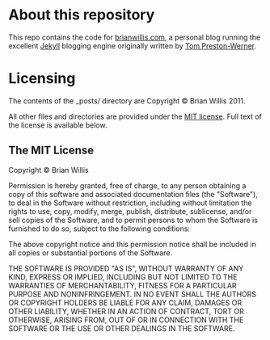 About this repository
=====================
This repo contains the code for [brianwillis.com](http://brianwillis.com), a personal blog running the excellent [Jekyll](http://github.com/mojombo/jekyll) blogging engine originally written by [Tom Preston-Werner](http://tom.preston-werner.com/).

Licensing
=========
The contents of the _posts/ directory are Copyright &copy; Brian Willis 2011.

All other files and directories are provided under the [MIT license](http://www.opensource.org/licenses/mit-license.php). Full text of the license is available below.

The MIT License
---------------
Copyright &copy; Brian Willis

Permission is hereby granted, free of charge, to any person obtaining a copy of this software and associated documentation files (the "Software"), to deal in the Software without restriction, including without limitation the rights to use, copy, modify, merge, publish, distribute, sublicense, and/or sell copies of the Software, and to permit persons to whom the Software is furnished to do so, subject to the following conditions:

The above copyright notice and this permission notice shall be included in all copies or substantial portions of the Software.

THE SOFTWARE IS PROVIDED "AS IS", WITHOUT WARRANTY OF ANY KIND, EXPRESS OR IMPLIED, INCLUDING BUT NOT LIMITED TO THE WARRANTIES OF MERCHANTABILITY, FITNESS FOR A PARTICULAR PURPOSE AND NONINFRINGEMENT. IN NO EVENT SHALL THE AUTHORS OR COPYRIGHT HOLDERS BE LIABLE FOR ANY CLAIM, DAMAGES OR OTHER LIABILITY, WHETHER IN AN ACTION OF CONTRACT, TORT OR OTHERWISE, ARISING FROM, OUT OF OR IN CONNECTION WITH THE SOFTWARE OR THE USE OR OTHER DEALINGS IN THE SOFTWARE.